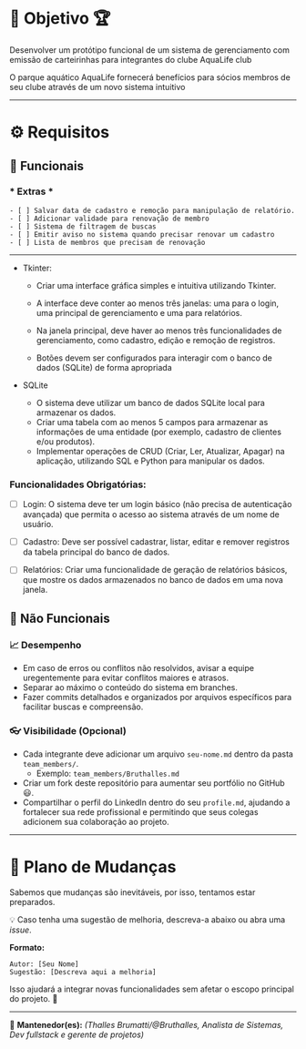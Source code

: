 # 📌 Objetivo 🏆
Desenvolver um protótipo funcional de um sistema de 
gerenciamento com emissão de carteirinhas para integrantes do clube AquaLife club

O parque aquático AquaLife fornecerá benefícios para sócios membros de seu clube através de um novo sistema intuitivo

---

# ⚙️ Requisitos

## 📓 Funcionais

  ### * Extras *
    - [ ] Salvar data de cadastro e remoção para manipulação de relatório.
    - [ ] Adicionar validade para renovação de membro
    - [ ] Sistema de filtragem de buscas
    - [ ] Emitir aviso no sistema quando precisar renovar um cadastro
    - [ ] Lista de membros que precisam de renovação

---

- Tkinter:
  - Criar uma interface gráfica simples e intuitiva utilizando Tkinter.
  

  - A interface deve conter ao menos três janelas: uma para o login, uma 
principal de gerenciamento e uma para relatórios.
  - Na janela principal, deve haver ao menos três funcionalidades de 
gerenciamento, como cadastro, edição e remoção de registros.
  - Botões devem ser configurados para interagir com o banco de dados 
(SQLite) de forma apropriada

- SQLite
  - O sistema deve utilizar um banco de dados SQLite local para armazenar 
os dados.
  - Criar uma tabela com ao menos 5 campos para armazenar as informações 
de uma entidade (por exemplo, cadastro de clientes e/ou produtos).
  - Implementar operações de CRUD (Criar, Ler, Atualizar, Apagar) na 
aplicação, utilizando SQL e Python para manipular os dados.

### Funcionalidades Obrigatórias:
- [ ] Login: O sistema deve ter um login básico (não precisa de autenticação 
avançada) que permita o acesso ao sistema através de um nome de 
usuário.
- [ ] Cadastro: Deve ser possível cadastrar, listar, editar e remover registros da 
tabela principal do banco de dados.
- [ ] Relatórios: Criar uma funcionalidade de geração de relatórios básicos, 
que mostre os dados armazenados no banco de dados em uma nova 
janela.


## 🧠 Não Funcionais

### 📈 Desempenho
- Em caso de erros ou conflitos não resolvidos, avisar a equipe uregentemente para evitar conflitos maiores e atrasos.
- Separar ao máximo o conteúdo do sistema em branches.
- Fazer commits detalhados e organizados por arquivos específicos para facilitar buscas e compreensão.

### 👓 Visibilidade (Opcional)
- Cada integrante deve adicionar um arquivo `seu-nome.md` dentro da pasta `team_members/`.
  - Exemplo: `team_members/Bruthalles.md`
- Criar um fork deste repositório para aumentar seu portfólio no GitHub 😃.
- Compartilhar o perfil do LinkedIn dentro do seu `profile.md`, ajudando a fortalecer sua rede profissional e permitindo que seus colegas adicionem sua colaboração ao projeto.

---

# 🔄 Plano de Mudanças

Sabemos que mudanças são inevitáveis, por isso, tentamos estar preparados.

💡 Caso tenha uma sugestão de melhoria, descreva-a abaixo ou abra uma *issue*.

**Formato:**
```
Autor: [Seu Nome]
Sugestão: [Descreva aqui a melhoria]
```

Isso ajudará a integrar novas funcionalidades sem afetar o escopo principal do projeto. 🚀

---

🔹 **Mantenedor(es):** *(Thalles Brumatti/@Bruthalles, Analista de Sistemas, Dev fullstack e gerente de projetos)*
